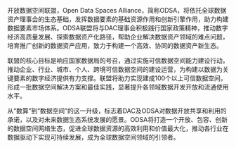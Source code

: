 开放数据空间联盟，Open Data Spaces Alliance，简称ODSA，将依托全球数据资产理事会的生态基础，发挥数据要素的基础资源作用和创新引擎作用，助力构建数据要素市场体系。ODSA联盟将与DAC理事会积极践行国家政策精神，推动数字经济高质量发展、探索数据资产化路径，帮助企业解决数据资产领域的难点问题，培育推广创新的数据资产应用，致力于构建一个高效、协同的数据资产新生态。

联盟的核心目标是响应国家数据局的号召，通过实施可信数据空间能力建设行动，推动企业、行业、城市、个人、跨境可信数据空间的建设运营，为构建以数据为关键要素的数字经济提供有力支撑。联盟将助力实现建成100个以上可信数据空间，形成一批数据空间解决方案和最佳实践，显著提升各领域数据开发开放和流通使用水平。

从“数算”到“数据空间”的这一升级，标志着DAC及ODSA对数据开放共享和利用的承诺，以及对未来数据生态系统发展的愿景。ODSA将打造一个开放、包容、创新的数据空间网络生态，促进全球数据资源的高效利用和价值最大化，推动各行业在数据驱动下实现可持续发展，成为全球数据空间领域的引领者。
